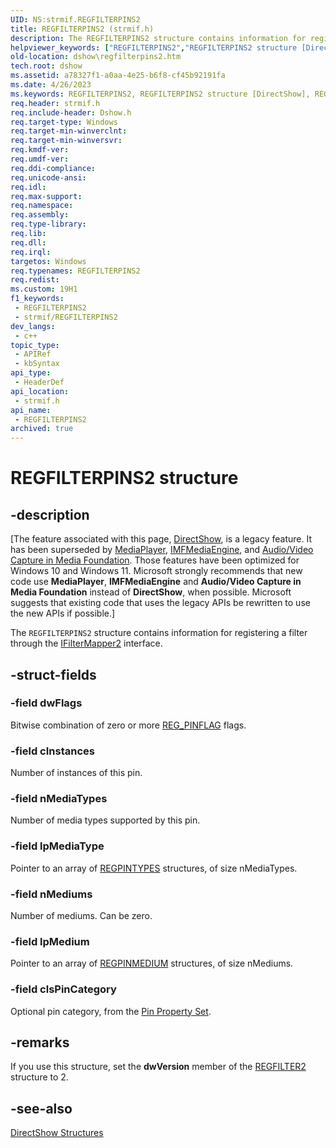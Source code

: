 ```yaml
---
UID: NS:strmif.REGFILTERPINS2
title: REGFILTERPINS2 (strmif.h)
description: The REGFILTERPINS2 structure contains information for registering a filter through the IFilterMapper2 interface.
helpviewer_keywords: ["REGFILTERPINS2","REGFILTERPINS2 structure [DirectShow]","REGFILTERPINS2Structure","dshow.regfilterpins2","strmif/REGFILTERPINS2"]
old-location: dshow\regfilterpins2.htm
tech.root: dshow
ms.assetid: a78327f1-a0aa-4e25-b6f8-cf45b92191fa
ms.date: 4/26/2023
ms.keywords: REGFILTERPINS2, REGFILTERPINS2 structure [DirectShow], REGFILTERPINS2Structure, dshow.regfilterpins2, strmif/REGFILTERPINS2
req.header: strmif.h
req.include-header: Dshow.h
req.target-type: Windows
req.target-min-winverclnt: 
req.target-min-winversvr: 
req.kmdf-ver: 
req.umdf-ver: 
req.ddi-compliance: 
req.unicode-ansi: 
req.idl: 
req.max-support: 
req.namespace: 
req.assembly: 
req.type-library: 
req.lib: 
req.dll: 
req.irql: 
targetos: Windows
req.typenames: REGFILTERPINS2
req.redist: 
ms.custom: 19H1
f1_keywords:
 - REGFILTERPINS2
 - strmif/REGFILTERPINS2
dev_langs:
 - c++
topic_type:
 - APIRef
 - kbSyntax
api_type:
 - HeaderDef
api_location:
 - strmif.h
api_name:
 - REGFILTERPINS2
archived: true
---
```


# REGFILTERPINS2 structure


## -description

\[The feature associated with this page, [DirectShow](/windows/win32/directshow/directshow), is a legacy feature. It has been superseded by [MediaPlayer](/uwp/api/Windows.Media.Playback.MediaPlayer), [IMFMediaEngine](/windows/win32/api/mfmediaengine/nn-mfmediaengine-imfmediaengine), and [Audio/Video Capture in Media Foundation](/windows/win32/medfound/audio-video-capture-in-media-foundation). Those features have been optimized for Windows 10 and Windows 11. Microsoft strongly recommends that new code use **MediaPlayer**, **IMFMediaEngine** and **Audio/Video Capture in Media Foundation** instead of **DirectShow**, when possible. Microsoft suggests that existing code that uses the legacy APIs be rewritten to use the new APIs if possible.\]

The <code>REGFILTERPINS2</code> structure contains information for registering a filter through the <a href="/windows/desktop/api/strmif/nn-strmif-ifiltermapper2">IFilterMapper2</a> interface.

## -struct-fields

### -field dwFlags

Bitwise combination of zero or more <a href="/previous-versions/windows/desktop/legacy/dd377518(v=vs.85)">REG_PINFLAG</a> flags.

### -field cInstances

Number of instances of this pin.

### -field nMediaTypes

Number of media types supported by this pin.

### -field lpMediaType

Pointer to an array of <a href="/windows/desktop/api/strmif/ns-strmif-regpintypes">REGPINTYPES</a> structures, of size nMediaTypes.

### -field nMediums

Number of mediums. Can be zero.

### -field lpMedium

Pointer to an array of <a href="/windows/desktop/api/strmif/ns-strmif-regpinmedium">REGPINMEDIUM</a> structures, of size nMediums.

### -field clsPinCategory

Optional pin category, from the <a href="/windows/desktop/DirectShow/pin-property-set">Pin Property Set</a>.

## -remarks

If you use this structure, set the <b>dwVersion</b> member of the <a href="/windows/desktop/api/strmif/ns-strmif-regfilter2">REGFILTER2</a> structure to 2.

## -see-also

<a href="/windows/desktop/DirectShow/directshow-structures">DirectShow Structures</a>